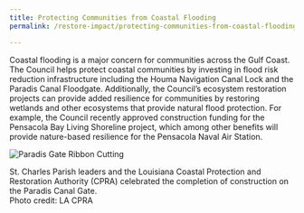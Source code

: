 ```yaml
---
title: Protecting Communities from Coastal Flooding
permalink: /restore-impact/protecting-communities-from-coastal-flooding/

---
```

Coastal flooding is a major concern for communities across the Gulf Coast. The Council helps protect coastal communities by investing in flood risk reduction infrastructure including the Houma Navigation Canal Lock and the Paradis Canal Floodgate. Additionally, the Council’s ecosystem restoration projects can provide added resilience for communities by restoring wetlands and other ecosystems that provide natural flood protection. For example, the Council recently approved construction funding for the Pensacola Bay Living Shoreline project, which among other benefits will provide nature-based resilience for the Pensacola Naval Air Station.

![Paradis Gate Ribbon Cutting](/sites/default/files/styles/full_width/public/2025-03/Paradis-Gate_Ribbon-Cutting-900x600%28pg7%29_0.jpg?itok=9kd3IxOt)

St. Charles Parish leaders and the Louisiana Coastal Protection and Restoration Authority (CPRA) celebrated the completion of construction on the Paradis Canal Gate.   
Photo credit: LA CPRA